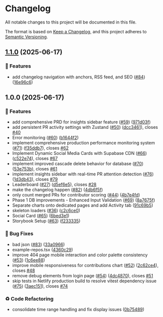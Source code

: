 # Changelog

All notable changes to this project will be documented in this file.

The format is based on [Keep a Changelog](https://keepachangelog.com/en/1.0.0/),
and this project adheres to [Semantic Versioning](https://semver.org/spec/v2.0.0.html).

## [1.1.0](https://github.com/bdougie/contributor.info/compare/v1.0.0...v1.1.0) (2025-06-17)


### 🚀 Features

* add changelog navigation with anchors, RSS feed, and SEO ([#84](https://github.com/bdougie/contributor.info/issues/84)) ([16e96c6](https://github.com/bdougie/contributor.info/commit/16e96c65a7ea86263ae43839f35f8768e2ba6b76))

## 1.0.0 (2025-06-17)


### 🚀 Features

* add comprehensive PRD for insights sidebar feature ([#59](https://github.com/bdougie/contributor.info/issues/59)) ([971d03f](https://github.com/bdougie/contributor.info/commit/971d03f9c5246877530387acc4dfdfff88a9e4ce))
* add persistent PR activity settings with Zustand ([#50](https://github.com/bdougie/contributor.info/issues/50)) ([dcc3461](https://github.com/bdougie/contributor.info/commit/dcc3461db786592078dae3367f3683842e94ef48)), closes [#40](https://github.com/bdougie/contributor.info/issues/40)
* Error monitoring ([#60](https://github.com/bdougie/contributor.info/issues/60)) ([b1644f2](https://github.com/bdougie/contributor.info/commit/b1644f276224309c8dbfaeba2229d4c9b90e2d9c))
* implement comprehensive production performance monitoring system ([#71](https://github.com/bdougie/contributor.info/issues/71)) ([f35ddb7](https://github.com/bdougie/contributor.info/commit/f35ddb7f1f0e743d8ebbb8340a9a91719780409c)), closes [#62](https://github.com/bdougie/contributor.info/issues/62)
* Implement Dynamic Social Media Cards with Supabase CDN ([#66](https://github.com/bdougie/contributor.info/issues/66)) ([c522e74](https://github.com/bdougie/contributor.info/commit/c522e74feeab42bf4e34775531536734549f9848)), closes [#67](https://github.com/bdougie/contributor.info/issues/67)
* implement improved cascade delete behavior for database ([#70](https://github.com/bdougie/contributor.info/issues/70)) ([53e753b](https://github.com/bdougie/contributor.info/commit/53e753bdacd3df1e0021f4b0e8c731cb2a24cda7)), closes [#61](https://github.com/bdougie/contributor.info/issues/61)
* implement insights sidebar with real-time PR attention detection ([#76](https://github.com/bdougie/contributor.info/issues/76)) ([1d3db43](https://github.com/bdougie/contributor.info/commit/1d3db43f45f1f45f7847267df9785bc775ce0ab6)), closes [#79](https://github.com/bdougie/contributor.info/issues/79)
* Leaderboard ([#27](https://github.com/bdougie/contributor.info/issues/27)) ([d5ef6e5](https://github.com/bdougie/contributor.info/commit/d5ef6e50c607af605a02fdb77bd3d2859ad00fa5)), closes [#28](https://github.com/bdougie/contributor.info/issues/28)
* make the changelog happen ([#82](https://github.com/bdougie/contributor.info/issues/82)) ([4db6f5f](https://github.com/bdougie/contributor.info/commit/4db6f5faba76578d91128bb935a4a857cea18367))
* only count merged PRs for contributor scoring ([#44](https://github.com/bdougie/contributor.info/issues/44)) ([4b7e4fd](https://github.com/bdougie/contributor.info/commit/4b7e4fd7c6235ebcf62b242f51369cd4a210428b))
* Phase 1 DB improvements - Enhanced Input Validation ([#69](https://github.com/bdougie/contributor.info/issues/69)) ([8a7675f](https://github.com/bdougie/contributor.info/commit/8a7675f78f124496fc8d9fdfc6982bfe11f9ff34))
* Separate charts onto dedicated pages and add Activity tab ([91c69b5](https://github.com/bdougie/contributor.info/commit/91c69b52e3fbf1c4df291ea0747d23a84f5056ac))
* skeleton loaders ([#36](https://github.com/bdougie/contributor.info/issues/36)) ([c2c6ce0](https://github.com/bdougie/contributor.info/commit/c2c6ce03abee92556ec0f79770840baffb3aca83))
* Social Card ([#65](https://github.com/bdougie/contributor.info/issues/65)) ([6bed3e1](https://github.com/bdougie/contributor.info/commit/6bed3e1e5b68719d4d0fd838c8aa585b2736deef))
* Storybook Setup ([#63](https://github.com/bdougie/contributor.info/issues/63)) ([f233335](https://github.com/bdougie/contributor.info/commit/f23333525b434f270d1a3205fabe77d0c5107cc9))


### 🐛 Bug Fixes

* bad json ([#83](https://github.com/bdougie/contributor.info/issues/83)) ([33a0966](https://github.com/bdougie/contributor.info/commit/33a0966927a20bc7110550fc0e04e46e25535e1c))
* example-repos.tsx ([4360c29](https://github.com/bdougie/contributor.info/commit/4360c29b9872178f6e7385199d160567e2ffbd26))
* improve 404 page mobile interaction and color palette consistency ([#53](https://github.com/bdougie/contributor.info/issues/53)) ([1c6ee88](https://github.com/bdougie/contributor.info/commit/1c6ee881b6eec488c29aae134a96df26b0f0eb17))
* improve mobile responsiveness for contributions chart ([#52](https://github.com/bdougie/contributor.info/issues/52)) ([2c62ce4](https://github.com/bdougie/contributor.info/commit/2c62ce4831ca4313b918b33aef4e49d28b1e524d)), closes [#48](https://github.com/bdougie/contributor.info/issues/48)
* remove debug elements from login page ([#54](https://github.com/bdougie/contributor.info/issues/54)) ([4dc4870](https://github.com/bdougie/contributor.info/commit/4dc4870bec3d06e00efc7f0df572842d6a996eb9)), closes [#51](https://github.com/bdougie/contributor.info/issues/51)
* skip tests in Netlify production build to resolve vitest dependency issue ([#75](https://github.com/bdougie/contributor.info/issues/75)) ([3aec151](https://github.com/bdougie/contributor.info/commit/3aec151f61a13c80ae438dacdd9c688d00f445ab)), closes [#74](https://github.com/bdougie/contributor.info/issues/74)


### ♻️ Code Refactoring

* consolidate time range handling and fix display issues ([0b75489](https://github.com/bdougie/contributor.info/commit/0b75489e563b34f4e8efbef84b3a11a784c1bef5))
